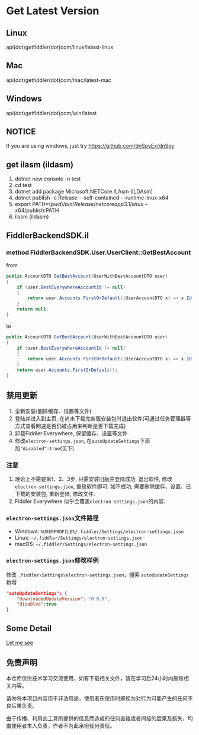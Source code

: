 # Get Latest Version

## Linux
api(dot)getfiddler(dot)com/linux/latest-linux

## Mac
api(dot)getfiddler(dot)com/mac/latest-mac

## Windows
api(dot)getfiddler(dot)com/win/latest

## NOTICE

If you are using windows, just try https://github.com/dnSpyEx/dnSpy
## get ilasm (ildasm)

1. dotnet new console -n test
2. cd test
3. dotnet add package Microsoft.NETCore.ILAsm (ILDAsm)
4. dotnet publish -c Release --self-contained --runtime linux-x64
5. export PATH=$(pwd)/bin/Release/netcoreapp3.1/linux-x64/publish:$PATH
6. ilasm (ildasm)

## FiddlerBackendSDK.il

### method FiddlerBackendSDK.User.UserClient::GetBestAccount

from
```c#
public AccountDTO GetBestAccount(UserWithBestAccountDTO user)
{
	if (user.BestEverywhereAccountId != null)
	{
		return user.Accounts.FirstOrDefault((UserAccountDTO x) => x.Id == user.BestEverywhereAccountId.Value);
	}
	return null;
}
```
to
```c#
public AccountDTO GetBestAccount(UserWithBestAccountDTO user)
{
	if (user.BestEverywhereAccountId != null)
	{
		return user.Accounts.FirstOrDefault((UserAccountDTO x) => x.Id == user.BestEverywhereAccountId.Value);
	}
	return user.Accounts.FirstOrDefault();
}
```

## 禁用更新
1. 全新安装(删除缓存、设置等文件)
2. 登陆并进入到主页, 在尚未下载完新版安装包时退出软件(可通过任务管理器等方式查看网速是否仍被占用来判断是否下载完成)
3. 卸载Fiddler Everywhere, 保留缓存、设置等文件
4. 修改`electron-settings.json`, 在`autoUpdateSettings`下添加`"disabled":true`(见下)
### 注意
1. 理论上不需要第1、2、3步, 只需安装旧版并登陆成功, 退出软件, 修改`electron-settings.json`, 重启软件即可. 如不成功, 需要删除缓存、设置、已下载的安装包, 重新登陆, 修改文件.
2. Fiddler Everywhere 似乎会覆盖`electron-settings.json`的内容.

### `electron-settings.json`文件路径
- Windows: `%USERPROFILE%/.fiddler/Settings/electron-settings.json`
- Linux: `~/.fiddler/Settings/electron-settings.json`
- macOS: `~/.fiddler/Settings/electron-settings.json`
  
### `electron-settings.json`修改样例
修改 `.fiddler\Settings\electron-settings.json`，搜索 `autoUpdateSettings` 新增
```json
"autoUpdateSettings": {
    "downloadedUpdateVersion": "0.0.0",
    "disabled":true
}
```

## Some Detail

[Let me see](./DETAIL.MD)
	
## 免责声明
	
本仓库仅供技术学习交流使用，如有下载相关文件，请在学习后24小时内删除相关内容。

请勿将本项目内容用于非法用途，使用者在使用时即视为对行为可能产生的任何不良后果负责。
	
由于传播、利用此工具所提供的信息而造成的任何直接或者间接的后果及损失，均由使用者本人负责，作者不为此承担任何责任。
